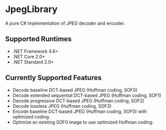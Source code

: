 # JpegLibrary

A pure C# implementation of JPEG decoder and encoder.

## Supported Runtimes

* .NET Framework 4.6+
* .NET Core 2.0+
* .NET Standard 2.0+

## Currently Supported Features

* Decode baseline DCT-based JPEG (Huffman coding, SOF0)
* Decode extended sequential DCT-based JPEG (Huffman coding, SOF1)
* Decode progressive DCT-based JPEG (Huffman coding, SOF2)
* Decode lossless JPEG (Huffman coding, SOF3)
* Encode baseline DCT-based JPEG (Huffman coding, SOF0) with optimized coding.
* Optimize an existing SOF0 image to use optimized Huffman coding.
